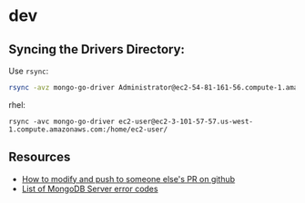 # dev

## Syncing the Drivers Directory:

Use `rsync`:

```bash
rsync -avz mongo-go-driver Administrator@ec2-54-81-161-56.compute-1.amazonaws.com:/cygdrive/c/data/
```

rhel:
```
rsync -avc mongo-go-driver ec2-user@ec2-3-101-57-57.us-west-1.compute.amazonaws.com:/home/ec2-user/
```

## Resources 

- [How to modify and push to someone else's PR on github](https://gist.github.com/wtbarnes/56b942641d314522094d312bbaf33a81)
- [List of MongoDB Server error codes](https://github.com/mongodb/mongo/blob/master/src/mongo/base/error_codes.yml)
